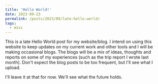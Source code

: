 ```yaml
---
title: 'Hello World!'
date: 2023-09-23
permalink: /posts/2023/09/late-hello-world/
tags:
  - misc
---
```


This is a late Hello World post for my website/blog.
I intend on using this website to keep updates on my current work and other tools and I will be making occasional blogs.
The blogs will be a mix of ideas, thoughts and reports on some of my experiences (such as the trip report I wrote last month).
Don't expect the blog posts to be too frequent, but I'll see what I upload.

I'll leave it at that for now.
We'll see what the future holds.
